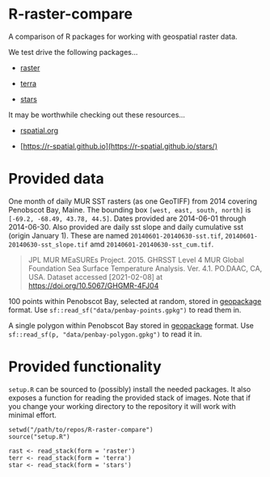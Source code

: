 # R-raster-compare

A comparison of R packages for working with geospatial raster data.

We test drive the following packages...

 + [raster](https://CRAN.R-project.org/package=raster)
 
 + [terra](https://CRAN.R-project.org/package=terra)
 
 + [stars](https://CRAN.R-project.org/package=stars)


It may be worthwhile checking out these resources...

 + [rspatial.org](https://rspatial.org/)
 
 + [https://r-spatial.github.io](https://r-spatial.github.io/stars/)

# Provided data

One month of daily MUR SST rasters (as one GeoTIFF) from 2014 covering Penobscot Bay, Maine. The bounding box `[west, east, south, north]` is `[-69.2, -68.49, 43.78, 44.5]`. Dates provided are 2014-06-01 through 2014-06-30.  Also provided are daily sst slope and daily cumulative sst (origin January 1).  These are named `20140601-20140630-sst.tif`, `20140601-20140630-sst_slope.tif` amd `20140601-20140630-sst_cum.tif`.

> JPL MUR MEaSUREs Project. 2015. GHRSST Level 4 MUR Global Foundation Sea Surface Temperature Analysis. Ver. 4.1. PO.DAAC, CA, USA. Dataset accessed [2021-02-08] at https://doi.org/10.5067/GHGMR-4FJ04

100 points within Penobscot Bay, selected at random, stored in [geopackage](https://www.geopackage.org/) format. Use `sf::read_sf("data/penbay-points.gpkg")` to read them in.

A single polygon within Penobscot Bay stored in [geopackage](https://www.geopackage.org/) format.  Use `sf::read_sf(p, "data/penbay-polygon.gpkg")` to read it in.

# Provided functionality

`setup.R` can be sourced to (possibly) install the needed packages.  It also exposes a function for reading the provided stack of images.  Note that if you change your working directory to the repository it will work with minimal effort.

```
setwd("/path/to/repos/R-raster-compare")
source("setup.R")

rast <- read_stack(form = 'raster')
terr <- read_stack(form = 'terra')
star <- read_stack(form = 'stars')
```


